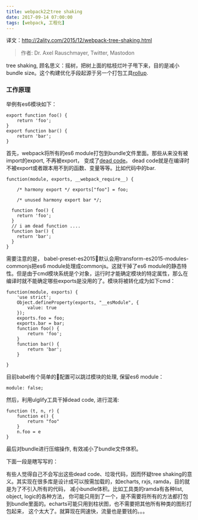 ```yaml
---
title: webpack2之tree shaking
date: 2017-09-14 07:00:00
tags: [webpack, 工程化]
---
```

译文：http://2ality.com/2015/12/webpack-tree-shaking.html
>作者:  Dr. Axel Rauschmayer, Twitter, Mastodon

tree shaking, 顾名思义：摇树，把树上面的枯枝烂叶子甩下来，目的是减小bundle size。这个构建优化手段起源于另一个打包工具[rollup](https://github.com/rollup/rollup).

### 工作原理
举例有es6模块如下：

```
export function foo() {
    return 'foo';
}
export function bar() {
    return 'bar';
}
```

首先，webpack将所有的es6 module打包到bundle文件里面。那些从来没有被import的export, 不再被export， 变成了[dead code](https://en.wikipedia.org/wiki/Dead_code)。 dead code就是在编译时不被export或者跟本用不到的函数、变量等等。比如代码中的bar.

```
function(module, exports, __webpack_require__) {

	/* harmony export */ exports["foo"] = foo;
	
    /* unused harmony export bar */;

  function foo() {
    return 'foo';
  }
  // i am dead function .... 
  function bar() {
    return 'bar';
  }
}
```
需要注意的是， babel-preset-es2015默认会用transform-es2015-modules-commonjs把es6 module处理成commonjs。这就干掉了es6 module的静态特性。但是由于cmd模块系统是个对象，运行时才能确定模块的特定属性，那么在编译时就不能确定哪些exports是没用的了。模块将被转化成为如下cmd：
```
function(module, exports) {
	'use strict';
	Object.defineProperty(exports, "__esModule", {
	    value: true
	});
	exports.foo = foo;
	exports.bar = bar;
	function foo() {
	    return 'foo';
	}
	function bar() {
	    return 'bar';
	}

}
```
目前babel有个简单的配置可以跳过模块的处理, 保留es6 module：
```
module: false;
```

然后，利用ulglify工具干掉dead code, 进行混淆:
```
function (t, n, r) {
    function e() {
        return "foo"
    }
    n.foo = e
}
```

最后对bundle进行压缩操作, 有效减小了bundle文件体积。

下面一段是瞎写写的：

有些人觉得自己不会写出这些dead code、垃圾代码，因而怀疑tree shaking的意义。其实现在很多库是设计成可以按需加载的，如echarts, rxjs, ramda，目的就是为了不引入所有的代码， 减小bundle体积。比如工具类的ramda有各种list, object, logic的各种方法， 你可能只用到了一个，是不需要将所有的方法都打包到bundle里面的。echarts可能只用到柱状图，也不需要把其他所有种类的图形打包起来， 这个太大了。就算现在网速快，流量也是要钱的。。。